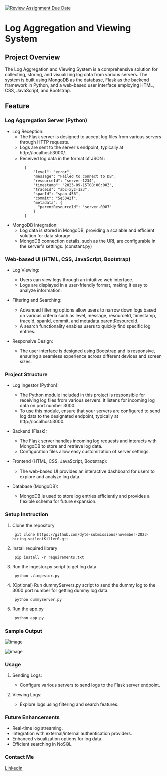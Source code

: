 [![Review Assignment Due Date](https://classroom.github.com/assets/deadline-readme-button-24ddc0f5d75046c5622901739e7c5dd533143b0c8e959d652212380cedb1ea36.svg)](https://classroom.github.com/a/2sZOX9xt)


# Log Aggregation and Viewing System

## Project Overview

The Log Aggregation and Viewing System is a comprehensive solution for collecting, storing, and visualizing log data from various servers. The system is built using MongoDB as the database, Flask as the backend framework in Python, and a web-based user interface employing HTML, CSS, JavaScript, and Bootstrap.

## Feature

### Log Aggregation Server (Python)

* Log Reception:
  * The Flask server is designed to accept log files from various servers through HTTP requests.
  * Logs are sent to the server's endpoint, typically at http://localhost:3000/.
  * Received log data in the format of JSON :
    ```
      {
          "level": "error",
          "message": "Failed to connect to DB",
          "resourceId": "server-1234",
          "timestamp": "2023-09-15T08:00:00Z",
          "traceId": "abc-xyz-123",
          "spanId": "span-456",
          "commit": "5e5342f",
          "metadata": {
            "parentResourceId": "server-0987"
          }
      }
    ```
* MongoDB Integration:
  * Log data is stored in MongoDB, providing a scalable and efficient solution for data storage
  * MongoDB connection details, such as the URI, are configurable in the server's settings. (constant.py)

### Web-based UI (HTML, CSS, JavaScript, Bootstrap)

* Log Viewing:
  * Users can view logs through an intuitive web interface.
  * Logs are displayed in a user-friendly format, making it easy to analyze information.

* Filtering and Searching:
  * Advanced filtering options allow users to narrow down logs based on various criteria such as level, message, resourceId, timestamp, traceId, spanId, commit, and metadata.parentResourceId.
  * A search functionality enables users to quickly find specific log entries.

* Responsive Design:
  * The user interface is designed using Bootstrap and is responsive, ensuring a seamless experience across different devices and screen sizes.
 

### Project Structure

* Log Ingestor (Python):
  * The Python module included in this project is responsible for receiving log files from various servers. It listens for incoming log data on port number 3000.
  * To use this module, ensure that your servers are configured to send log data to the designated endpoint, typically at http://localhost:3000.

* Backend (Flask):
  * The Flask server handles incoming log requests and interacts with MongoDB to store and retrieve log data.
  * Configuration files allow easy customization of server settings.

* Frontend (HTML, CSS, JavaScript, Bootstrap):
  * The web-based UI provides an interactive dashboard for users to explore and analyze log data.

* Database (MongoDB):
  * MongoDB is used to store log entries efficiently and provides a flexible schema for future expansion.

    
### Setup Instruction

1. Clone the repository
   ```
    git clone https://github.com/dyte-submissions/november-2023-hiring-voilentKiller0.git
   ```
2. Install required library
   ```
    pip install -r requirements.txt
   ```
3. Run the ingestor.py script to get log data.
   ```
    python ./ingestor.py
   ```
4. (Optional) Run dummyServers.py script to send the dummy log to the 3000 port number for getting dummy log data.
   ```
    python dummyServer.py
   ```
5. Run the app.py
   ```
    python app.py
   ```

### Sample Output

![image](https://github.com/dyte-submissions/november-2023-hiring-voilentKiller0/assets/55941465/aec86b79-2a30-484f-a3a5-7d6c4faf28b1)

![image](https://github.com/dyte-submissions/november-2023-hiring-voilentKiller0/assets/55941465/cf3e02df-fd60-40de-94a9-1a3225ea8ab3)


### Usage

1. Sending Logs:
   * Configure various servers to send logs to the Flask server endpoint.
    
2. Viewing Logs:
   * Explore logs using filtering and search features.

### Future Enhancements
  * Real-time log streaming.
  * Integration with external/internal authentication providers.
  * Enhanced visualization options for log data.
  * Efficient searching in NoSQL

### Contact Me

[LinkedIn](https://www.linkedin.com/in/chandreshwar-vishwakarma-a57588196/)
